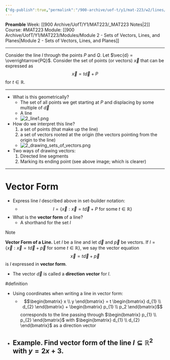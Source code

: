 ```yaml
---
{"dg-publish":true,"permalink":"/900-archive/uof-t/y1/mat-223/w2/lines/","created":"2024-01-14T15:02:05.509-08:00","updated":"2024-02-03T14:36:19.043-08:00"}
---
```


**Preamble**
Week: [[900 Archive/UofT/Y1/MAT223/_MAT223 Notes\|2]]
Course: #MAT223
Module: [[900 Archive/UofT/Y1/MAT223/Modules/Module 2 - Sets of Vectors, Lines, and Planes\|Module 2 - Sets of Vectors, Lines, and Planes]]

---

Consider the line $l$ through the points $P$ and $Q$. Let $\vec{d} = \overrightarrow{PQ}$. Consider the set of points (or vectors) $\vec{x}$ that can be expressed as $$\vec{x} = t \vec{d} + P$$ for $t \in \mathbb{R}$.

---
- What is this geometrically?
	- The set of all points we get starting at $P$ and displacing by some multiple of $\vec{d}$
	- A line
	- ![2_line1.png](/img/user/900%20Archive/UofT/Y1/Files/MAT223/2_line1.png)
- How do we interpret this line?
	1. a set of points (that make up the line)
	2. a set of vectors rooted at the origin (the vectors pointing from the origin to the line)
	- ![2_drawing_sets_of_vectors.png](/img/user/900%20Archive/UofT/Y1/Files/MAT223/2_drawing_sets_of_vectors.png)
- Two ways of drawing vectors:
	1. Directed line segments
	2. Marking its ending point (see above image; which is clearer)

---
# Vector Form

- Express line $l$ described above in set-builder notation:
	- $$l = \{ \vec{x} : \vec{x} = t \vec{d} + P \text{ for some } t \in \mathbb{R} \}$$
- What is the **vector form** of a line?
	- A shorthand for the set $l$
	  
> [!note]
> **Vector Form of a Line.** Let $l$ be a line and let $\vec{d}$ and $\vec{p}$ be vectors. If $l = \{ \vec{x} : \vec{x} = t \vec{d} + \vec{p} \text{ for some } t \in \mathbb{R} \}$, we say the vector equation
> $$\vec{x} = t\vec{d} + \vec{p}$$
> is $l$ expressed in **vector form**.
> - The vector $\vec{d}$ is called a **direction vector** for $l$.

#definition 

- Using coordinates when writing a line in vector form:
	- $$\begin{bmatrix} x \\  y \end{bmatrix} = t \begin{bmatrix} d_{1} \\ d_{2}  \end{bmatrix} + \begin{bmatrix} p_{1} \\ p_2 \end{bmatrix}$$
	  corresponds to the line passing through $\begin{bmatrix} p_{1} \\ p_{2} \end{bmatrix}$ with $\begin{bmatrix} d_{1} \\ d_{2} \end{bmatrix}$ as a direction vector
- **Example.** Find vector form of the line $l \subseteq \mathbb{R}^{2}$ with $y = 2x + 3$.
	-  

